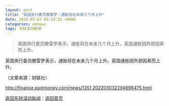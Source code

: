 ```yaml
---
layout: post
title: "英国央行委员滕雷罗：通胀将在未来几个月上升"
date: 2022-03-03 03:19:25 +0800
categories: emnews
tags: 东财滚动新闻
---
```

> 英国央行委员滕雷罗表示，通胀将在未来几个月上升。英国通胀因外部因素而上升。

<p>英国央行委员滕雷罗表示，通胀将在未来几个月上升。英国通胀因外部因素而上升。</p><p class="em_media">（文章来源：财联社）</p>

<http://finance.eastmoney.com/news/1351,202203032294698475.html>

[返回东财滚动新闻](//finews.withounder.com/emnews/)｜[返回首页](//finews.withounder.com/)